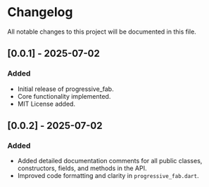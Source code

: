 # Changelog

All notable changes to this project will be documented in this file.

## [0.0.1] - 2025-07-02
### Added
- Initial release of progressive_fab.
- Core functionality implemented.
- MIT License added.

## [0.0.2] - 2025-07-02
### Added
- Added detailed documentation comments for all public classes, constructors, fields, and methods in the API.
- Improved code formatting and clarity in `progressive_fab.dart`.
